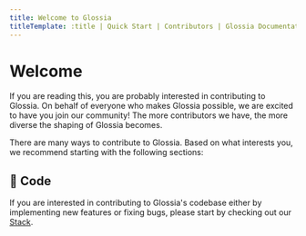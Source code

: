 ```yaml
---
title: Welcome to Glossia
titleTemplate: :title | Quick Start | Contributors | Glossia Documentation
---
```


# Welcome

If you are reading this, you are probably interested in contributing to Glossia.
On behalf of everyone who makes Glossia possible, we are excited to have you join our community!
The more contributors we have, the more diverse the shaping of Glossia becomes.

There are many ways to contribute to Glossia. Based on what interests you, we recommend starting with the following sections:

## 📝 Code

If you are interested in contributing to Glossia's codebase either by implementing new features or fixing bugs, please start by checking out our [Stack](/contributors/code/stack).
